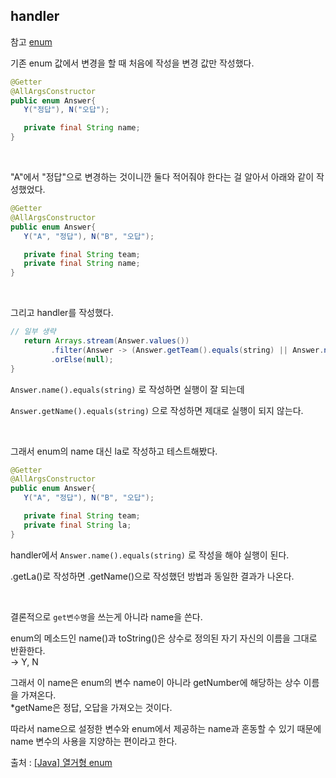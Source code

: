 ## handler                          
참고 [enum](https://haedal-uni.github.io/posts/enum/)
<br>

기존 enum 값에서 변경을 할 때 처음에 작성을 변경 값만 작성했다.                         
```java
@Getter
@AllArgsConstructor
public enum Answer{
   Y("정답"), N("오답");

   private final String name;
}
```
<br>

"A"에서 "정답"으로 변경하는 것이니깐 둘다 적어줘야 한다는 걸 알아서 아래와 같이 작성했었다.                         

```java
@Getter
@AllArgsConstructor
public enum Answer{
   Y("A", "정답"), N("B", "오답");

   private final String team;
   private final String name;
}
```

<br>

그리고 handler를 작성했다.                         

```java
// 일부 생략
   return Arrays.stream(Answer.values())
         .filter(Answer -> (Answer.getTeam().equals(string) || Answer.name().equals(string)))
         .orElse(null);
}
```
`Answer.name().equals(string)` 로 작성하면 실행이 잘 되는데                         

`Answer.getName().equals(string)` 으로 작성하면 제대로 실행이 되지 않는다.                         

<br>

그래서 enum의 name 대신 la로 작성하고 테스트해봤다.                         

```java
@Getter
@AllArgsConstructor
public enum Answer{
   Y("A", "정답"), N("B", "오답");

   private final String team;
   private final String la;
}
```
handler에서 `Answer.name().equals(string)` 로 작성을 해야 실행이 된다.                         

.getLa()로 작성하면 .getName()으로 작성했던 방법과 동일한 결과가 나온다.                         

<br>

결론적으로 `get변수명`을 쓰는게 아니라 name을 쓴다.                          

enum의 메소드인 name()과 toString()은 상수로 정의된 자기 자신의 이름을 그대로 반환한다.                           
→ Y, N                                      
                                
그래서 이 name은 enum의 변수 name이 아니라 getNumber에 해당하는 상수 이름을 가져온다.                                  
*getName은 정답, 오답을 가져오는 것이다.                         
                         
따라서 name으로 설정한 변수와 enum에서 제공하는 name과 혼동할 수 있기 때문에                   
name 변수의 사용을 지양하는 편이라고 한다.                                              
                         
출처 : [[Java] 열거형 enum](https://noritersand.github.io/java/java-%EC%97%B4%EA%B1%B0%ED%98%95-enum/)                         

